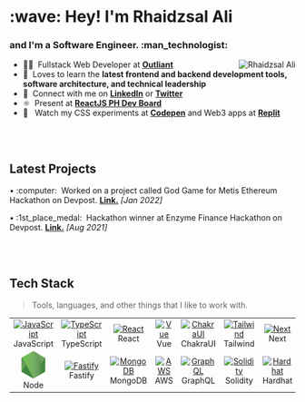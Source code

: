 
<h1 align="left" id="rhaidzsal-title">:wave: Hey! I'm Rhaidzsal Ali</h1>
<h3 align="left">and I'm a Software Engineer. :man_technologist:</h3>
<a href="#rhaidzsal-title">
  <img src="https://github-readme-stats.vercel.app/api?username=rhaicode&show_icons=true&theme=react&count_private=true&include_all_commits=true" alt="Rhaidzsal Ali" align="right" />
</a>

- :man_technologist: &nbsp;Fullstack Web Developer at **[Outliant]**
- :book: &nbsp;Loves to learn the **latest frontend and backend development tools, software architecture, and technical leadership**
- :iphone: &nbsp;Connect with me on **[LinkedIn]** or **[Twitter]**
- :atom_symbol: &nbsp;Present at **[ReactJS PH Dev Board]**
- :test_tube: &nbsp; Watch my CSS experiments at **[Codepen]** and Web3 apps at **[Replit]**

<br />
<br />

<h2 align="left" id="rhaidzsal-tech" >Latest Projects</h2>
<p>
• :computer: &nbsp;Worked on a project called God Game for Metis Ethereum Hackathon on Devpost. <strong><a href="https://devpost.com/software/god-game">Link.</a></strong><i> [Jan 2022]</i>
</p>
<p>
• :1st_place_medal: &nbsp;Hackathon winner at Enzyme Finance Hackathon on Devpost. <strong><a href="https://devpost.com/software/enzyme-auto-manager-bot">Link.</a></strong><i> [Aug 2021]</i>
</p>

<br />
<br />
<h2 align="left" id="rhaidzsal-tech" >Tech Stack</h2>

> Tools, languages, and other things that I like to work with.


<table align="center">
  <tr>
    <td align="center" width="96">
      <a href="#rhaidzsal-tech">
        <img
          src="https://upload.wikimedia.org/wikipedia/commons/thumb/9/99/Unofficial_JavaScript_logo_2.svg/1024px-Unofficial_JavaScript_logo_2.svg.png"
          width="48"
          height="48"
          alt="JavaScript"
        />
      </a>
      <br />JavaScript
    </td>
    <td align="center" width="96">
      <a href="#suhailakar-tech">
        <img
          src="https://upload.wikimedia.org/wikipedia/commons/thumb/4/4c/Typescript_logo_2020.svg/1200px-Typescript_logo_2020.svg.png"
          width="48"
          height="48"
          alt="TypeScript"
        />
      </a>
      <br />TypeScript
    </td>
    <td align="center" width="96">
      <a href="#rhaidzsal-tech">
        <img
          src="https://brandlogos.net/wp-content/uploads/2020/09/react-logo.png"
          width="48"
          height="48"
          alt="React"
        />
      </a>
      <br />React
    </td>
    <td align="center" width="96">
      <a href="#rhaidzsal-tech">
        <img
          src="https://upload.wikimedia.org/wikipedia/commons/thumb/9/95/Vue.js_Logo_2.svg/220px-Vue.js_Logo_2.svg.png"
          width="48"
          height="48"
          alt="Vue"
        />
      </a>
      <br />Vue
    </td>
    <td align="center" width="96">
      <a href="#rhaidzsal-tech">
        <img
          src="https://avatars.githubusercontent.com/u/54212428?s=280&v=4"
          width="48"
          height="48"
          alt="ChakraUI"
        />
      </a>
      <br />ChakraUI
    </td>
    <td align="center" width="96">
      <a href="#rhaidzsal-tech">
        <img
          src="https://tailwindcss.com/_next/static/media/tailwindcss-mark.cb8046c163f77190406dfbf4dec89848.svg"
          width="48"
          height="48"
          alt="Tailwind"
        />
      </a>
      <br />Tailwind
    </td>
    <td align="center" width="96">
      <a href="#rhaidzsal-tech">
        <img
          src="https://raw.githubusercontent.com/samfromaway/samfromaway/master/.github/images/nextjs.png"
          width="48"
          height="48"
          alt="Next"
        />
      </a>
      <br />Next
    </td>
  </tr>
  <tr>
    <td align="center" width="96">
      <a href="#rhaidzsal-tech">
        <img
          src="https://raw.githubusercontent.com/github/explore/80688e429a7d4ef2fca1e82350fe8e3517d3494d/topics/nodejs/nodejs.png"
          width="48"
          height="48"
          alt="Node"
        />
      </a>
      <br />Node
    </td>
    <td align="center" width="96">
      <a href="#rhaidzsal-tech">
        <img
          src="https://pbs.twimg.com/profile_images/970652657231847424/mWKpZoM4_400x400.jpg"
          width="48"
          height="48"
          alt="Fastify"
        />
      </a>
      <br />Fastify
    </td>
    <td align="center" width="96">
      <a href="#rhaidzsal-tech">
        <img
          src="https://i.ibb.co/QXHcMvM/58481021cef1014c0b5e494b.png"
          width="48"
          height="48"
          alt="Mongo DB"
        />
      </a>
      <br />MongoDB
    </td>
    <td align="center" width="96">
      <a href="#rhaidzsal-tech">
        <img
          src="https://afac.org/wp-content/uploads/2019/12/aws-logojpg.jpg"
          width="48"
          height="48"
          alt="AWS"
        />
      </a>
      <br />AWS
    </td>
    <td align="center" width="96">
      <a href="#rhaidzsal-tech">
        <img
          src="https://upload.wikimedia.org/wikipedia/commons/thumb/1/17/GraphQL_Logo.svg/2048px-GraphQL_Logo.svg.png"
          width="48"
          height="48"
          alt="GraphQL"
        />
      </a>
      <br />GraphQL
    </td>
    <td align="center" width="96">
      <a href="#rhaidzsal-tech">
        <img
          src="https://miro.medium.com/max/1400/0*yqbRInqX0ZRUlVS0"
          width="48"
          height="48"
          alt="Solidity"
        />
      </a>
      <br />Solidity
    </td>
    <td align="center" width="96">
      <a href="#rhaidzsal-tech">
        <img
          src="https://pbs.twimg.com/profile_images/1317925773425168384/XQkaoFRg_400x400.jpg"
          width="48"
          height="48"
          alt="Hardhat"
        />
      </a>
      <br />Hardhat
    </td>
  </tr>
</table>


[linkedin]: https://www.linkedin.com/in/rhaicode "LinkedIn"
[twitter]: https://twitter.com/rhaicode "Twitter"
[Solidity]: https://soliditylang.org/ "Solidity"
[Outliant]: https://outliant.com/ "Outliant"
[ReactJS PH Dev Board]: https://reactjs.org.ph/dev-board/ "ReactJS PH Dev Board"
[Codepen]: https://codepen.io/rhaicode "Codepen"
[Replit]: https://replit.com/@rhaicode "Replit"
